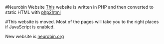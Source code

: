 #Neurobin Website
[This](http://neurobin.github.io) website is written in PHP and then converted to static HTML with [php2html](http://neurobin.github.io/php2html/)

#This website is moved. Most of the pages will take you to the right places if JavaScript is enabled. 

New website is [neurobin.org](http://neurobin.org)
